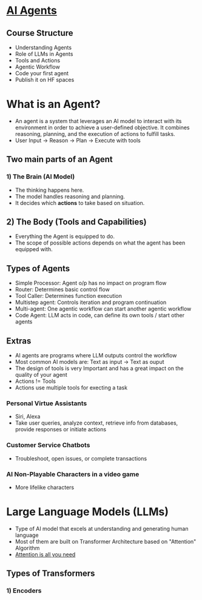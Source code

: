 # [AI Agents](https://huggingface.co/learn/agents-course/unit0/introduction)

## Course Structure
- Understanding Agents
- Role of LLMs in Agents
- Tools and Actions
- Agentic Workflow
- Code your first agent
- Publish it on HF spaces

# What is an Agent?
- An agent is a system that leverages an AI model to interact with its environment in order to achieve a user-defined objective. It combines reasoning, planning, and the execution of actions to fulfill tasks.
- User Input -> Reason -> Plan -> Execute with tools

## Two main parts of an Agent

### 1) The Brain (AI Model)
- The thinking happens here.
- The model handles reasoning and planning.
- It decides which **actions** to take based on situation.

## 2) The Body (Tools and Capabilities)
- Everything the Agent is equipped to do.
- The scope of possible actions depends on what the agent has been equipped with.

## Types of Agents
- Simple Processor: Agent o/p has no impact on program flow
- Router: Determines basic control flow
- Tool Caller: Determines function execution
- Multistep agent: Controls iteration and program continuation
- Multi-agent: One agentic workflow can start another agentic workflow
- Code Agent: LLM acts in code, can define its own tools / start other agents

## Extras
- AI agents are programs where LLM outputs control the workflow
- Most common AI models are: Text as input -> Text as ouput
- The design of tools is very Important and has a great impact on the quality of your agent
- Actions != Tools
- Actions use multiple tools for execting a task

### Personal Virtue Assistants
- Siri, Alexa
- Take user queries, analyze context, retrieve info from databases, provide responses or initiate actions

### Customer Service Chatbots
- Troubleshoot, open issues, or complete transactions

### AI Non-Playable Characters in a video game
- More lifelike characters

# Large Language Models (LLMs)
- Type of AI model that excels at understanding and generating human language
- Most of them are built on Transformer Architecture based on "Attention" Algorithm
- [Attention is all you need](https://arxiv.org/pdf/1706.03762)

## Types of Transformers
### 1) Encoders
